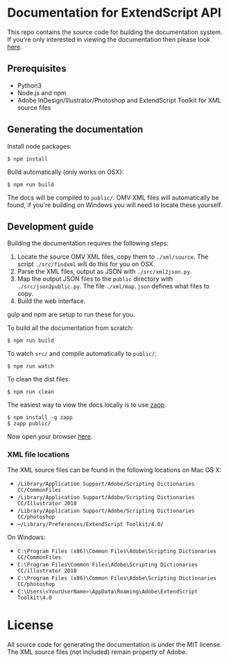 # Documentation for ExtendScript API #

This repo contains the source code for building the documentation system. If you're only interested in viewing the documentation then please look [here](http://yearbook.github.com).

## Prerequisites ##

  - Python3
  - Node.js and npm
  - Adobe InDesign/Illustrator/Photoshop and ExtendScript Toolkit for XML source files

## Generating the documentation ##

Install node packages:

    $ npm install

Build automatically (only works on OSX):

    $ npm run build

The docs will be compiled to `public/`. OMV XML files will automatically be found, if you're building on Windows you will need to locate these yourself.

## Development guide ##

Building the documentation requires the following steps:

  1. Locate the source OMV XML files, copy them to `./xml/source`. The script `./src/findxml` will do this for you on OSX.
  2. Parse the XML files, output as JSON with `./src/xml2json.py`.
  3. Map the output JSON files to the `public` directory with `./src/json2public.py`. The file `./xml/map.json` defines what files to copy.
  4. Build the web interface.

gulp and npm are setup to run these for you.

To build all the documentation from scratch:

    $ npm run build
    
To watch `src/` and compile automatically to `public/`:

    $ npm run watch

To clean the dist files:

    $ npm run clean

The easiest way to view the docs locally is to use [zapp](https://www.github.com/wridgers/zapp).

    $ npm install -g zapp
    $ zapp public/

Now open your browser [here](http://localhost:8080).

### XML file locations ###

The XML source files can be found in the following locations on Mac OS X:

  - `/Library/Application Support/Adobe/Scripting Dictionaries CC/CommonFiles`
  - `/Library/Application Support/Adobe/Scripting Dictionaries CC/Illustrator 2018`
  - `/Library/Application Support/Adobe/Scripting Dictionaries CC/photoshop`
  - `~/Library/Preferences/ExtendScript Toolkit/4.0/`
  
On Windows:

  - `C:\Program Files (x86)\Common Files\Adobe\Scripting Dictionaries CC/CommonFiles`
  - `C:\Program Files\Common Files\Adobe\Scripting Dictionaries CC/illustrator 2018`
  - `C:\Program Files (x86)\Common Files\Adobe\Scripting Dictionaries CC/photoshop`
  - `C:\Users\<YourUserName>\AppData\Roaming\Adobe\ExtendScript Toolkit\4.0`

# License #

All source code for generating the documentation is under the MIT license. The XML source files (not included) remain property of Adobe.
